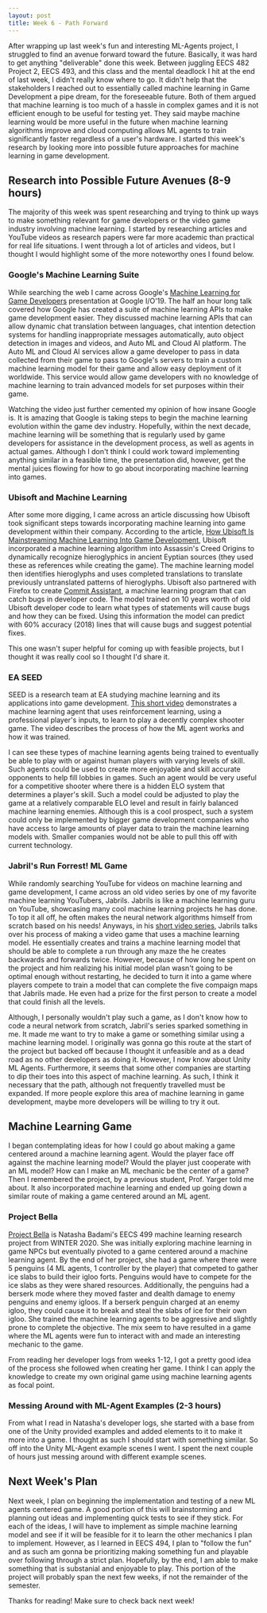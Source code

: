 ```yaml
---
layout: post
title: Week 6 - Path Forward
---
```


After wrapping up last week's fun and interesting ML-Agents project, I struggled to find an avenue forward toward the future. Basically, it was hard to get anything "deliverable" done this week. Between juggling EECS 482 Project 2, EECS 493, and this class and the mental deadlock I hit at the end of last week, I didn't really know where to go. It didn't help that the stakeholders I reached out to essentially called machine learning in Game Development a pipe dream, for the foreseeable future. Both of them argued that machine learning is too much of a hassle in complex games and it is not efficient enough to be useful for testing yet. They said maybe machine learning would be more useful in the future when machine learning algorithms improve and cloud computing allows ML agents to train significantly faster regardless of a user's hardware. I started this week's research by looking more into possible future approaches for machine learning in game development.

## Research into Possible Future Avenues (8-9 hours)

The majority of this week was spent researching and trying to think up ways to make something relevant for game developers or the video game industry involving machine learning. I started by researching articles and YouTube videos as research papers were far more academic than practical for real life situations. I went through a lot of articles and videos, but I thought I would highlight some of the more noteworthy ones I found below. 

### Google's Machine Learning Suite

While searching the web I came across Google's [Machine Learning for Game Developers](https://www.youtube.com/watch?v=2h-Wg5FDbtU) presentation at Google I/O'19. The half an hour long talk covered how Google has created a suite of machine learning APIs to make game development easier. They discussed machine learning APIs that can allow dynamic chat translation between languages, chat intention detection systems for handling inappropriate messages automatically, auto object detection in images and videos, and Auto ML and Cloud AI platform. The Auto ML and Cloud AI services allow a game developer to pass in data collected from their game to pass to Google's servers to train a custom machine learning model for their game and allow easy deployment of it worldwide. This service would allow game developers with no knowledge of machine learning to train advanced models for set purposes within their game.

Watching the video just further cemented my opinion of how insane Google is. It is amazing that Google is taking steps to begin the machine learning evolution within the game dev industry. Hopefully, within the next decade, machine learning will be something that is regularly used by game developers for assistance in the development process, as well as agents in actual games. Although I don't think I could work toward implementing anything similar in a feasible time, the presentation did, however, get the mental juices flowing for how to go about incorporating machine learning into games.

### Ubisoft and Machine Learning

After some more digging, I came across an article discussing how Ubisoft took significant steps towards incorporating machine learning into game development within their company. According to the article, [How Ubisoft Is Mainstreaming Machine Learning Into Game Development](https://analyticsindiamag.com/how-ubisoft-is-mainstreaming-machine-learning-into-game-development/), Ubisoft incorporated a machine learning algorithm into Assassin's Creed Origins to dynamically recognize hieroglyphics in ancient Eyptian sources (they used these as references while creating the game). The machine learning model then identifies hieroglyphs and uses completed translations to translate previously untranslated patterns of hieroglyphs. Ubisoft also partnered with Firefox to create [Commit Assistant](https://www.kitguru.net/channel/generaltech/matthew-wilson/ubisoft-is-using-machine-learning-to-spot-bugs-before-they-make-it-into-the-final-game-code/), a machine learning program that can catch bugs in developer code. The model trained on 10 years worth of old Ubisoft developer code to learn what types of statements will cause bugs and how they can be fixed. Using this information the model can predict with 60% accuracy (2018) lines that will cause bugs and suggest potential fixes.

This one wasn't super helpful for coming up with feasible projects, but I thought it was really cool so I thought I'd share it.

### EA SEED

SEED is a research team at EA studying machine learning and its applications into game development. [This short video](https://www.youtube.com/watch?v=LW20UbquVBU) demonstrates a machine learning agent that uses reinforcement learning, using a professional player's inputs, to learn to play a decently complex shooter game. The video describes the process of how the ML agent works and how it was trained. 

I can see these types of machine learning agents being trained to eventually be able to play with or against human players with varying levels of skill. Such agents could be used to create more enjoyable and skill accurate opponents to help fill lobbies in games. Such an agent would be very useful for a competitive shooter where there is a hidden ELO system that determines a player's skill. Such a model could be adjusted to play the game at a relatively comparable ELO level and result in fairly balanced machine learning enemies. Although this is a cool prospect, such a system could only be implemented by bigger game development companies who have access to large amounts of player data to train the machine learning models with. Smaller companies would not be able to pull this off with current technology. 

### Jabril's Run Forrest! ML Game

While randomly searching YouTube for videos on machine learning and game development, I came across an old video series by one of my favorite machine learning YouTubers, Jabrils. Jabrils is like a machine learning guru on YouTube, showcasing many cool machine learning projects he has done. To top it all off, he often makes the neural network algorithms himself from scratch based on his needs! Anyways, in his [short video series](https://www.youtube.com/playlist?list=PL0nQ4vmdWaA0mzW4zPffYnaRzzO7ZqDZ0), Jabrils talks over his process of making a video game that uses a machine learning model. He essentially creates and trains a machine learning model that should be able to complete a run through any maze the he creates backwards and forwards twice. However, because of how long he spent on the project and him realizing his initial model plan wasn't going to be optimal enough without restarting, he decided to turn it into a game where players compete to train a model that can complete the five compaign maps that Jabrils made. He even had a prize for the first person to create a model that could finish all the levels. 

Although, I personally wouldn't play such a game, as I don't know how to code a neural network from scratch, Jabril's series sparked something in me. It made me want to try to make a game or something similar using a machine learning model. I originally was gonna go this route at the start of the project but backed off because I thought it unfeasible and as a dead road as no other developers as doing it. However, I now know about Unity ML Agents. Furthermore, it seems that some other companies are starting to dip their toes into this aspect of machine learning. As such, I think it necessary that the path, although not frequently travelled must be expanded. If more people explore this area of machine learning in game development, maybe more developers will be willing to try it out.

## Machine Learning Game

I began contemplating ideas for how I could go about making a game centered around a machine learning agent. Would the player face off against the machine learning model? Would the player just cooperate with an ML model? How can I make an ML mechanic be the center of a game? Then I remembered the project, by a previous student, Prof. Yarger told me about. It also incorporated machine learning and ended up going down a similar route of making a game centered around an ML agent.

### Project Bella

[Project Bella](http://www-personal.umich.edu/~nbadami/ProjectBella/) is Natasha Badami's EECS 499 machine learning research project from WINTER 2020. She was initially exploring machine learning in game NPCs but eventually pivoted to a game centered around a machine learning agent. By the end of her project, she had a game where there were 5 penguins (4 ML agents, 1 controller by the player) that competed to gather ice slabs to build their igloo forts. Penguins would have to compete for the ice slabs as they were shared resources. Additionally, the penguins had a berserk mode where they moved faster and dealth damage to enemy penguins and enemy igloos. If a berserk penguin charged at an enemy igloo, they could cause it to break and steal the slabs of ice for their own igloo. She trained the machine learning agents to be aggressive and slightly prone to complete the objective. The mix seem to have resulted in a game where the ML agents were fun to interact with and made an interesting mechanic to the game. 

From reading her developer logs from weeks 1-12, I got a pretty good idea of the process she followed when creating her game. I think I can apply the knowledge to create my own original game using machine learning agents as focal point. 

### Messing Around with ML-Agent Examples (2-3 hours)

From what I read in Natasha's developer logs, she started with a base from one of the Unity provided examples and added elements to it to make it more into a game. I thought as such I should start with something similar. So off into the Unity ML-Agent example scenes I went. I spent the next couple of hours just messing around with different example scenes. 

## Next Week's Plan

Next week, I plan on beginning the implementation and testing of a new ML agents centered game. A good portion of this will brainstorming and planning out ideas and implementing quick tests to see if they stick. For each of the ideas, I will have to implement as simple machine learning model and see if it will be feasible for it to learn the other mechanics I plan to implement. However, as I learned in EECS 494, I plan to "follow the fun" and as such am gonna be prioritizing making something fun and playable over following through a strict plan. Hopefully, by the end, I am able to make something that is substanial and enjoyable to play. This portion of the project will probably span the next few weeks, if not the remainder of the semester.

Thanks for reading! Make sure to check back next week!
